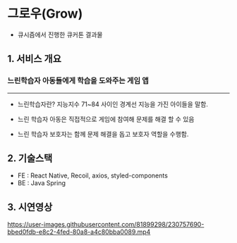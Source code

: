 # 그로우(Grow) 
- 큐시즘에서 진행한 큐커톤 결과물


## 1. 서비스 개요
### 느린학습자 아동들에게 학습을 도와주는 게임 앱

<hr/>

- 느린학습자란? 지능지수 71~84 사이인 경계선 지능을 가진 아이들을 말함.

- 느린 학습자 아동은 직접적으로 게임에 참여해 문제를 해결 할 수 있음
- 느린 학습자 보호자는 함께 문제 해결을 돕고 보호자 역할을 수행함.

## 2. 기술스택

- FE : React Native, Recoil, axios, styled-components
- BE : Java Spring 


## 3. 시연영상


https://user-images.githubusercontent.com/81899298/230757690-bbed0fdb-e8c2-4fed-80a8-a4c80bba0089.mp4

